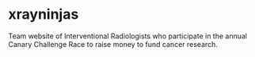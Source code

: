 # xrayninjas
Team website of Interventional Radiologists who participate in the annual Canary Challenge Race to raise money to fund cancer research. 
